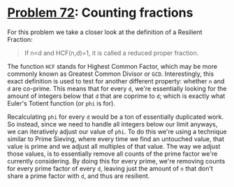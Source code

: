 # [Problem 72](https://projecteuler.net/problem=72): Counting fractions

For this problem we take a closer look at the definition of a Resilient Fraction:
>If n<d and HCF(n,d)=1, it is called a reduced proper fraction.

The function `HCF` stands for Highest Common Factor, which may be more commonly known as Greatest Common Divisor or `GCD`.
Interestingly, this exact definition is used to test for another different property: whether `n` and `d` are co-prime.
This means that for every `d`, we're essentially looking for the amount of integers below that `d` that are coprime to `d`; which is exactly what Euler's Totient function (or `phi` is for).

Recalculating `phi` for every `d` would be a ton of essentially duplicated work.
So instead, since we need to handle all integers below our limit anyways, we can iteratively adjust our value of `phi`.
To do this we're using a technique similar to Prime Sieving, where every time we find an untouched value, that value is prime and we adjust all multiples of that value.
The way we adjust those values, is to essentially remove all counts of the prime factor we're currently considering.
By doing this for every prime, we're removing counts for every prime factor of every `d`, leaving just the amount of `n` that don't share a prime factor with `d`, and thus are resilient.
